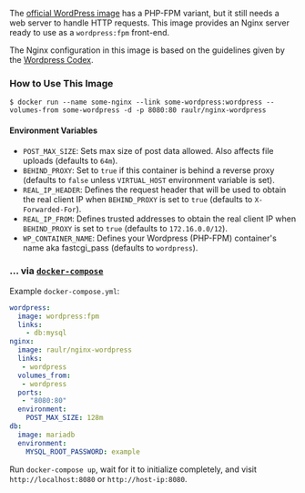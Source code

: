 
The [official WordPress image](https://hub.docker.com/_/wordpress/) has a PHP-FPM variant, but it still needs a web server to handle HTTP requests. This image provides an Nginx server ready to use as a `wordpress:fpm` front-end.

The Nginx configuration in this image is based on the guidelines given by the [Wordpress Codex](https://codex.wordpress.org/Nginx).

### How to Use This Image

    $ docker run --name some-nginx --link some-wordpress:wordpress --volumes-from some-wordpress -d -p 8080:80 raulr/nginx-wordpress

#### Environment Variables

* `POST_MAX_SIZE`: Sets max size of post data allowed. Also affects file uploads (defaults to `64m`).
* `BEHIND_PROXY`: Set to `true` if this container is behind a reverse proxy (defaults to `false` unless `VIRTUAL_HOST` environment variable is set).
* `REAL_IP_HEADER`: Defines the request header that will be used to obtain the real client IP when `BEHIND_PROXY` is set to `true` (defaults to `X-Forwarded-For`).
* `REAL_IP_FROM`: Defines trusted addresses to obtain the real client IP when `BEHIND_PROXY` is set to `true` (defaults to `172.16.0.0/12`).
* `WP_CONTAINER_NAME`: Defines your Wordpress (PHP-FPM) container's name aka fastcgi_pass (defaults to `wordpress`).

### ... via [`docker-compose`](https://github.com/docker/compose)

Example `docker-compose.yml`:

```yaml
wordpress:
  image: wordpress:fpm
  links:
    - db:mysql
nginx:
  image: raulr/nginx-wordpress
  links:
   - wordpress
  volumes_from:
   - wordpress
  ports:
   - "8080:80"
  environment:
    POST_MAX_SIZE: 128m
db:
  image: mariadb
  environment:
    MYSQL_ROOT_PASSWORD: example
```

Run `docker-compose up`, wait for it to initialize completely, and visit `http://localhost:8080` or `http://host-ip:8080`.
